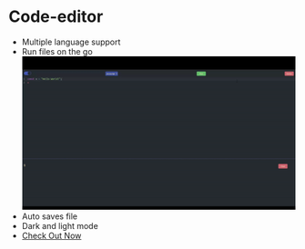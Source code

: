 # Code-editor
- Multiple language support
- Run files on the go<br>
![Run](https://raw.githubusercontent.com/divu050704/Code-editor/main/Readme-Data/Run.gif)
- Auto saves file
- Dark and light mode
- [Check Out Now](https://wkvqnr.csb.app/)
